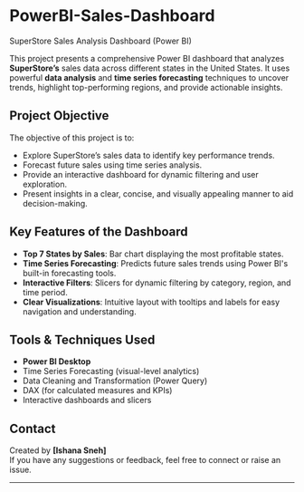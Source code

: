 # PowerBI-Sales-Dashboard
SuperStore Sales Analysis Dashboard (Power BI)

This project presents a comprehensive Power BI dashboard that analyzes **SuperStore’s** sales data across different states in the United States. It uses powerful **data analysis** and **time series forecasting** techniques to uncover trends, highlight top-performing regions, and provide actionable insights.


## Project Objective

The objective of this project is to:
- Explore SuperStore’s sales data to identify key performance trends.
- Forecast future sales using time series analysis.
- Provide an interactive dashboard for dynamic filtering and user exploration.
- Present insights in a clear, concise, and visually appealing manner to aid decision-making.


## Key Features of the Dashboard

- **Top 7 States by Sales**: Bar chart displaying the most profitable states.
- **Time Series Forecasting**: Predicts future sales trends using Power BI's built-in forecasting tools.
- **Interactive Filters**: Slicers for dynamic filtering by category, region, and time period.
- **Clear Visualizations**: Intuitive layout with tooltips and labels for easy navigation and understanding.


## Tools & Techniques Used

- **Power BI Desktop**
- Time Series Forecasting (visual-level analytics)
- Data Cleaning and Transformation (Power Query)
- DAX (for calculated measures and KPIs)
- Interactive dashboards and slicers

## Contact
Created by **[Ishana Sneh]**  
If you have any suggestions or feedback, feel free to connect or raise an issue.

---
